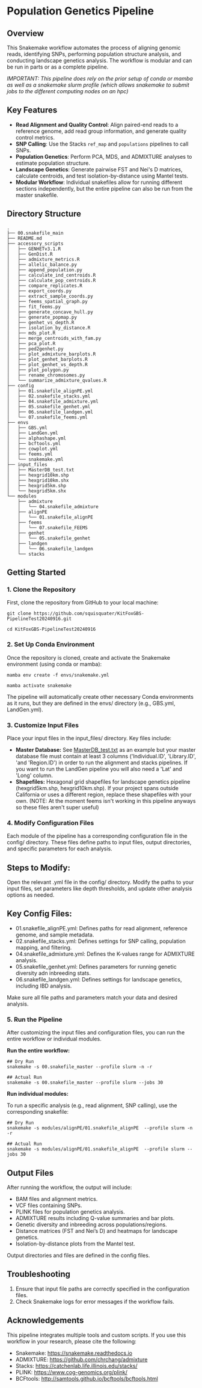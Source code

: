 # Population Genetics Pipeline

## Overview

This Snakemake workflow automates the process of aligning genomic reads, identifying SNPs, performing population structure analysis, and conducting landscape genetics analysis. The workflow is modular and can be run in parts or as a complete pipeline.

*IMPORTANT: This pipeline does rely on the prior setup of conda or mamba as well as a snakemake slurm profile (which allows snakemake to submit jobs to the different computing nodes on an hpc)*

## Key Features

- **Read Alignment and Quality Control**: Align paired-end reads to a reference genome, add read group information, and generate quality control metrics.
- **SNP Calling**: Use the Stacks `ref_map` and `populations` pipelines to call SNPs.
- **Population Genetics**: Perform PCA, MDS, and ADMIXTURE analyses to estimate population structure.
- **Landscape Genetics**: Generate pairwise FST and Nei's D matrices, calculate centroids, and test isolation-by-distance using Mantel tests.
- **Modular Workflow**: Individual snakefiles allow for running different sections independently, but the entire pipeline can also be run from the master snakefile.

## Directory Structure

```plaintext
.
├── 00.snakefile_main
├── README.md
├── accessory_scripts
│   ├── GENHETv3.1.R
│   ├── GenDist.R
│   ├── admixture_metrics.R
│   ├── allelic_balance.py
│   ├── append_population.py
│   ├── calculate_ind_centroids.R
│   ├── calculate_pop_centroids.R
│   ├── compare_replicates.R
│   ├── export_coords.py
│   ├── extract_sample_coords.py
│   ├── feems_spatial_graph.py
│   ├── fit_feems.py
│   ├── generate_concave_hull.py
│   ├── generate_popmap.py
│   ├── genhet_vs_depth.R
│   ├── isolation_by_distance.R
│   ├── mds_plot.R
│   ├── merge_centroids_with_fam.py
│   ├── pca_plot.R
│   ├── ped2genhet.py
│   ├── plot_admixture_barplots.R
│   ├── plot_genhet_barplots.R
│   ├── plot_genhet_vs_depth.R
│   ├── plot_polygon.py
│   ├── rename_chromosomes.py
│   └── summarize_admixture_qvalues.R
├── config
│   ├── 01.snakefile_alignPE.yml
│   ├── 02.snakefile_stacks.yml
│   ├── 04.snakefile_admixture.yml
│   ├── 05.snakefile_genhet.yml
│   ├── 06.snakefile_landgen.yml
│   └── 07.snakefile_feems.yml
├── envs
│   ├── GBS.yml
│   ├── LandGen.yml
│   ├── alphashape.yml
│   ├── bcftools.yml
│   ├── cowplot.yml
│   ├── feems.yml
│   └── snakemake.yml
├── input_files
│   ├── MasterDB_test.txt
│   ├── hexgrid10km.shp
│   ├── hexgrid10km.shx
│   ├── hexgrid5km.shp
│   └── hexgrid5km.shx
└── modules
    ├── admixture
    │   └── 04.snakefile_admixture
    ├── alignPE
    │   └── 01.snakefile_alignPE
    ├── feems
    │   └── 07.snakefile_FEEMS
    ├── genhet
    │   └── 05.snakefile_genhet
    ├── landgen
    │   └── 06.snakefile_landgen
    └── stacks
```
## Getting Started

### 1. Clone the Repository

First, clone the repository from GitHub to your local machine:
```
git clone https://github.com/squisquater/KitFoxGBS-PipelineTest20240916.git

cd KitFoxGBS-PipelineTest20240916
```

### 2. Set Up Conda Environment

Once the repository is cloned, create and activate the Snakemake environment (using conda or mamba):
```
mamba env create -f envs/snakemake.yml

mamba activate snakemake
```
The pipeline will automatically create other necessary Conda environments as it runs, but they are defined in the envs/ directory (e.g., GBS.yml, LandGen.yml).

### 3. Customize Input Files

Place your input files in the input_files/ directory. Key files include:

- **Master Database:** See [MasterDB_test.txt]() as an example but your master database file must contain at least 3 columns ('Individual.ID', 'Library.ID', 'and 'Region.ID') in order to run the alignment and stacks pipelines. If you want to run the LandGen pipeline you will also need a 'Lat' and 'Long' column. 
- **Shapefiles:** Hexagonal grid shapefiles for landscape genetics pipeline (hexgrid5km.shp, hexgrid10km.shp). If your project spans outside California or uses a different region, replace these shapefiles with your own. (NOTE: At the moment feems isn't working in this pipeline anyways so these files aren't super useful)

### 4. Modify Configuration Files

Each module of the pipeline has a corresponding configuration file in the config/ directory. These files define paths to input files, output directories, and specific parameters for each analysis.

## Steps to Modify:

Open the relevant .yml file in the config/ directory.
Modify the paths to your input files, set parameters like depth thresholds, and update other analysis options as needed.

## Key Config Files:

* 01.snakefile_alignPE.yml: Defines paths for read alignment, reference genome, and sample metadata.
* 02.snakefile_stacks.yml: Defines settings for SNP calling, population mapping, and filtering.
* 04.snakefile_admixture.yml: Defines the K-values range for ADMIXTURE analysis.
* 05.snakefile_genhet.yml: Defines parameters for running genetic diversity adn inbreeding stats.
* 06.snakefile_landgen.yml: Defines settings for landscape genetics, including IBD analysis.


Make sure all file paths and parameters match your data and desired analysis.

### 5. Run the Pipeline

After customizing the input files and configuration files, you can run the entire workflow or individual modules.

**Run the entire workflow:**

```
## Dry Run
snakemake -s 00.snakefile_master --profile slurm -n -r 

## Actual Run
snakemake -s 00.snakefile_master --profile slurm --jobs 30
```

**Run individual modules:**

To run a specific analysis (e.g., read alignment, SNP calling), use the corresponding snakefile:

```
## Dry Run
snakemake -s modules/alignPE/01.snakefile_alignPE  --profile slurm -n -r

## Actual Run
snakemake -s modules/alignPE/01.snakefile_alignPE  --profile slurm --jobs 30
```
## Output Files

After running the workflow, the output will include:

- BAM files and alignment metrics.
- VCF files containing SNPs.
- PLINK files for population genetics analysis.
- ADMIXTURE results including Q-value summaries and bar plots.
- Genetic diversity and inbreeding across populations/regions.
- Distance matrices (FST and Nei’s D) and heatmaps for landscape genetics.
- Isolation-by-distance plots from the Mantel test.

Output directories and files are defined in the config files.

## Troubleshooting

1. Ensure that input file paths are correctly specified in the configuration files.
2. Check Snakemake logs for error messages if the workflow fails.

## Acknowledgements

This pipeline integrates multiple tools and custom scripts. If you use this workflow in your research, please cite the following:

- Snakemake: https://snakemake.readthedocs.io
- ADMIXTURE: https://github.com/chrchang/admixture
- Stacks: https://catchenlab.life.illinois.edu/stacks/
- PLINK: https://www.cog-genomics.org/plink/
- BCFtools: http://samtools.github.io/bcftools/bcftools.html

